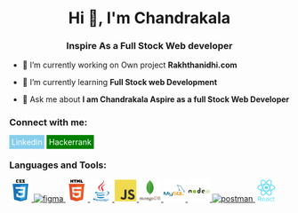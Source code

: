 <style>
	.border
	{
		border:4px solid skyblue;
		width:50px;
		height:50px;
		text-decoration:none;
		color:white;
		background-color: skyblue;
	}
	.hacker
	{
		border:4px solid green;
		background-color:green;
		width:40px;
		height:50px;
		text-decoration:none;
		color:white;
	}
	.img
	{
		width:300px;
		height:200px;
	}
	.hacker:hover
	{
		background-color:black;
	}
	.border:hover
	{
		background-color:black;
	}	
		
</style>
<h1 align="center">Hi 👋, I'm Chandrakala</h1>
<h3 align="center">Inspire As a Full Stock Web developer</h3>

- 🔭 I’m currently working on Own project **Rakhthanidhi.com**

- 🌱 I’m currently learning **Full Stock web Development**

- 💬 Ask me about **I am Chandrakala Aspire as a full Stock Web Developer**

<h3 align="left">Connect with me:</h3>
<p align="left">
<!--<img src="https://www.shutterstock.com/image-vector/young-woman-writes-code-on-computer-1731157933" class ="img" alt =""/>-->
<a href="https://linkedin.com/in/chandra kala m" class="border" target="blank"> Linkedin</a>
<!---<img align="center" src="https://raw.githubusercontent.com/rahuldkjain/github-profile-readme-generator/master/src/images/icons/Social/linked-in-alt.svg" alt="chandra kala m" height="30"  width="40" />-->
<a href="https://www.hackerrank.com/chandra kala m" class ="hacker" target="blank">Hackerrank</a>
<!--<img align="center" src="https://raw.githubusercontent.com/rahuldkjain/github-profile-readme-generator/master/src/images/icons/Social/hackerrank.svg" alt="chandra kala m" height="30" width="40" />-->
</p>

<h3 align="left">Languages and Tools:</h3>
<p align="left"> <a href="https://www.w3schools.com/css/" target="_blank" rel="noreferrer"> <img src="https://raw.githubusercontent.com/devicons/devicon/master/icons/css3/css3-original-wordmark.svg" alt="css3" width="40" height="40"/> </a> <a href="https://www.figma.com/" target="_blank" rel="noreferrer"> <img src="https://www.vectorlogo.zone/logos/figma/figma-icon.svg" alt="figma" width="40" height="40"/> </a> <a href="https://www.w3.org/html/" target="_blank" rel="noreferrer"> <img src="https://raw.githubusercontent.com/devicons/devicon/master/icons/html5/html5-original-wordmark.svg" alt="html5" width="40" height="40"/> </a> <a href="https://www.java.com" target="_blank" rel="noreferrer"> <img src="https://raw.githubusercontent.com/devicons/devicon/master/icons/java/java-original.svg" alt="java" width="40" height="40"/> </a> <a href="https://developer.mozilla.org/en-US/docs/Web/JavaScript" target="_blank" rel="noreferrer"> <img src="https://raw.githubusercontent.com/devicons/devicon/master/icons/javascript/javascript-original.svg" alt="javascript" width="40" height="40"/> </a> <a href="https://www.mongodb.com/" target="_blank" rel="noreferrer"> <img src="https://raw.githubusercontent.com/devicons/devicon/master/icons/mongodb/mongodb-original-wordmark.svg" alt="mongodb" width="40" height="40"/> </a> <a href="https://www.mysql.com/" target="_blank" rel="noreferrer"> <img src="https://raw.githubusercontent.com/devicons/devicon/master/icons/mysql/mysql-original-wordmark.svg" alt="mysql" width="40" height="40"/> </a> <a href="https://nodejs.org" target="_blank" rel="noreferrer"> <img src="https://raw.githubusercontent.com/devicons/devicon/master/icons/nodejs/nodejs-original-wordmark.svg" alt="nodejs" width="40" height="40"/> </a> <a href="https://postman.com" target="_blank" rel="noreferrer"> <img src="https://www.vectorlogo.zone/logos/getpostman/getpostman-icon.svg" alt="postman" width="40" height="40"/> </a> <a href="https://reactjs.org/" target="_blank" rel="noreferrer"> <img src="https://raw.githubusercontent.com/devicons/devicon/master/icons/react/react-original-wordmark.svg" alt="react" width="40" height="40"/> </a> </p>
<!--
**** is a ✨ _special_ ✨ repository because its `README.md` (this file) appears on your GitHub profile.
Here are some ideas to get you started:
- 🔭 I’m currently working on ...
- 🌱 I’m currently learning ...
- 👯 I’m looking to collaborate on ...
- 🤔 I’m looking for help with ...
- 💬 Ask me about ...
- 📫 How to reach me: ...
- 😄 Pronouns: ...
- ⚡ Fun fact: ...
-->
